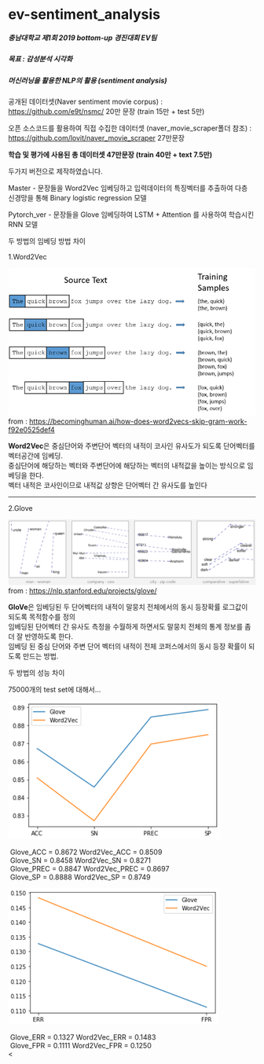 # ev-sentiment_analysis
##### 충남대학교 제1회 2019 bottom-up 경진대회 EV팀 <br>

##### 목표 : 감성분석 시각화<br>

##### 머신러닝을 활용한 NLP의 활용 (sentiment analysis)<br>

공개된 데이터셋(Naver sentiment movie corpus) : <https://github.com/e9t/nsmc/>
20만 문장 (train 15만 + test 5만)

오픈 소스코드를 활용하여
직접 수집한 데이터셋 (naver_movie_scraper폴더 참조) : <https://github.com/lovit/naver_movie_scraper>
27만문장

**학습 및 평가에 사용된 총 데이터셋 47만문장 (train 40만 + text 7.5만)**




두가지 버전으로 제작하였습니다.

Master - 문장들을 Word2Vec 임베딩하고 입력데이터의 특징벡터를 추출하여 다층 신경망을 통해 Binary logistic regression 모델

Pytorch_ver - 문장들을 Glove 임베딩하여 LSTM + Attention 를 사용하여 학습시킨 RNN 모델



두 방법의 임베딩 방법 차이

1.Word2Vec

![Word2Vec.png](./Word2vec.png)
from : https://becominghuman.ai/how-does-word2vecs-skip-gram-work-f92e0525def4

**Word2Vec**은 중심단어와 주변단어 벡터의 내적이 코사인 유사도가 되도록 단어벡터를 벡터공간에 임베딩.<br/>
중심단어에 해당하는 벡터와 주변단어에 해당하는 벡터의 내적값을 높이는 방식으로 임베딩을 한다.<br/>벡터 내적은 코사인이므로 내적값 상향은 단어벡터 간 유사도를 높인다<br/>

<hr/>

2.Glove

![Glove.png](./Glove.png)
from : https://nlp.stanford.edu/projects/glove/

**GloVe**은 임베딩된 두 단어벡터의 내적이 말뭉치 전체에서의 동시 등장확률 로그값이 되도록 목적함수를 정의<br/>
임베딩된 단어벡터 간 유사도 측정을 수월하게 하면서도 말뭉치 전체의 통계 정보를 좀 더 잘 반영하도록 한다.<br/>
임베딩 된 중심 단어와 주변 단어 벡터의 내적이 전체 코퍼스에서의 동시 등장 확률이 되도록 만드는 방법.<br/>




두 방법의 성능 차이

75000개의 test set에 대해서...

![정확도.png](./정확도.PNG)

​												Glove_ACC = 0.8672      Word2Vec_ACC = 0.8509<br/>
​												Glove_SN = 0.8458       Word2Vec_SN = 0.8271<br/>
​												Glove_PREC = 0.8847     Word2Vec_PREC = 0.8697<br/>
​												Glove_SP = 0.8888       Word2Vec_SP = 0.8749<br/>

![손실도.png](./손실도.PNG)

​												Glove_ERR = 0.1327     Word2Vec_ERR = 0.1483<br/>
​												Glove_FPR = 0.1111     Word2Vec_FPR = 0.1250<br/><
